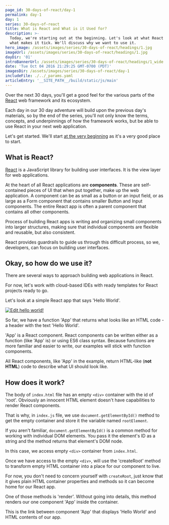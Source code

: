 ```yaml
---
page_id: 30-days-of-react/day-1
permalink: day-1
day: 1
series: 30-days-of-react
title: What is React and What is it Used for?
description: >-
  Today, we're starting out at the beginning. Let's look at what React is and
  what makes it tick. We'll discuss why we want to use it.
hero_image: /assets/images/series/30-days-of-react/headings/1.jpg
imageUrl: /assets/images/series/30-days-of-react/headings/1.jpg
dayDir: '01'
introBannerUrl: /assets/images/series/30-days-of-react/headings/1_wide.jpg
date: 'Tue Oct 04 2016 21:29:25 GMT-0700 (PDT)'
imagesDir: /assets/images/series/30-days-of-react/day-1
includeFile: ./../_params.yaml
articleEntry: '__SITE_PATH__/build/static/js/main'
---
```



Over the next 30 days, you'll get a good feel for the various parts of the [React](https://facebook.github.io/react/) web framework and its ecosystem.

Each day in our 30 day adventure will build upon the previous day's materials, so by the end of the series, you'll not only know the terms, concepts, and underpinnings of how the framework works, but be able to use React in your next web application.

Let's get started. We'll start [at the very beginning](https://www.youtube.com/watch?v=1RW3nDRmu6k) as it's a very good place to start.

## What is React?

[React](https://facebook.github.io/react/) is a JavaScript library for building user interfaces. It is the view layer for web applications.

At the heart of all React applications are **components**. These are self-contained pieces of UI that when put together, make up the web application. A component can be as small as a button or an input field, or as large as a Form component that contains smaller Button and Input components. The entire React app is often a parent component that contains all other components. 

Process of building React apps is writing and organizing small components into larger structures, making sure that individual components are flexible and reusable, but also consistent.

React provides guardrails to guide us through this difficult process, so we, developers, can focus on building user interfaces.

## Okay, so how do we use it?

There are several ways to approach building web applications in React.

For now, let's work with cloud-based IDEs with ready templates for React projects ready to go.

Let's look at a simple React app that says 'Hello World'.

[![Edit hello world!](https://codesandbox.io/static/img/play-codesandbox.svg)](https://codesandbox.io/s/hello-world-p4wj53?fontsize=14&hidenavigation=1&module=%2Fsrc%2FApp.js&theme=dark)

So far, we have a function 'App' that returns what looks like an HTML code - a header with the text 'Hello World'.

'App' is a React component. React components can be written either as a function (like 'App' is) or using ES6 class syntax. Because functions are more familiar and easier to write, our examples will stick with function components.

All React components, like 'App' in the example, return HTML-like (**not HTML**) code to describe what UI should look like. 

## How does it work?

The body of `index.html` file has an empty `<div>` container with the id of 'root'. Obviously an innocent HTML element doesn't have capabilities to render React components. 

That is why, in `index.js` file, we use `document.getElementById()` method to get the empty container and store it the variable named `rootElement`.

If you aren't familiar, `document.getElementById()` is a common method for working with individual DOM elements. You pass it the element's ID as a string and the method returns that element's DOM node. 

In this case, we access empty `<div>` container from `index.html`.

Once we have access to the empty `<div>`, will use the 'createRoot' method to transform empty HTML container into a place for our component to live.

For now, you don't need to concern yourself with `createRoot`, just know that it gives plain HTML container properties and methods so it can become home for our React app. 

One of those methods is 'render'. Without going into details, this method renders our one component 'App' inside the container.

This is the link between component 'App' that displays 'Hello World' and HTML contents of our app. 

